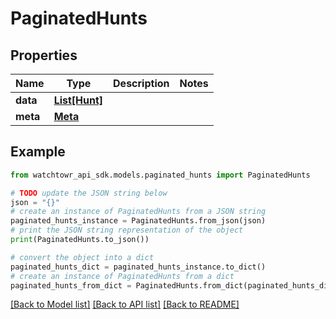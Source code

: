 # PaginatedHunts


## Properties

Name | Type | Description | Notes
------------ | ------------- | ------------- | -------------
**data** | [**List[Hunt]**](Hunt.md) |  | 
**meta** | [**Meta**](Meta.md) |  | 

## Example

```python
from watchtowr_api_sdk.models.paginated_hunts import PaginatedHunts

# TODO update the JSON string below
json = "{}"
# create an instance of PaginatedHunts from a JSON string
paginated_hunts_instance = PaginatedHunts.from_json(json)
# print the JSON string representation of the object
print(PaginatedHunts.to_json())

# convert the object into a dict
paginated_hunts_dict = paginated_hunts_instance.to_dict()
# create an instance of PaginatedHunts from a dict
paginated_hunts_from_dict = PaginatedHunts.from_dict(paginated_hunts_dict)
```
[[Back to Model list]](../README.md#documentation-for-models) [[Back to API list]](../README.md#documentation-for-api-endpoints) [[Back to README]](../README.md)


